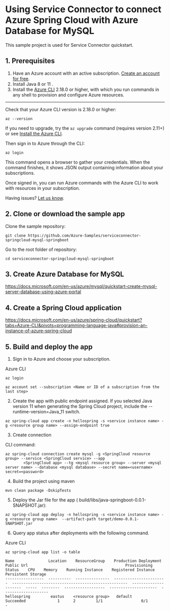 # Using Service Connector to connect Azure Spring Cloud with Azure Database for MySQL

This sample project is used for Service Connector quickstart.



## 1. Prerequisites

1. Have an Azure account with an active subscription. [Create an account for free](https://azure.microsoft.com/free/?ref=microsoft.com&utm_source=microsoft.com&utm_medium=docs&utm_campaign=visualstudio).
2. Install Java 8 or 11 </a>.
3. Install the <a href="/cli/azure/install-azure-cli" target="_blank">Azure CLI</a> 2.18.0 or higher, with which you run commands in any shell to provision and configure Azure resources.

---

Check that your Azure CLI version is 2.18.0 or higher:

```azurecli
az --version
```

If you need to upgrade, try the `az upgrade` command (requires version 2.11+) or see <a href="/cli/azure/install-azure-cli" target="_blank">Install the Azure CLI</a>.

Then sign in to Azure through the CLI:

```azurecli
az login
```

This command opens a browser to gather your credentials. When the command finishes, it shows JSON output containing information about your subscriptions.

Once signed in, you can run Azure commands with the Azure CLI to work with resources in your subscription.

Having issues? [Let us know](https://aka.ms/DjangoCLITutorialHelp).

## 2. Clone or download the sample app


Clone the sample repository:

```terminal
git clone https://github.com/Azure-Samples/serviceconnector-springcloud-mysql-springboot
```

Go to the root folder of repository:

```terminal
cd serviceconnector-springcloud-mysql-springboot
```

## 3. Create Azure Database for MySQL

https://docs.microsoft.com/en-us/azure/mysql/quickstart-create-mysql-server-database-using-azure-portal

## 4. Create a Spring Cloud application

https://docs.microsoft.com/en-us/azure/spring-cloud/quickstart?tabs=Azure-CLI&pivots=programming-language-java#provision-an-instance-of-azure-spring-cloud

## 5. Build and deploy the app

1. Sign in to Azure and choose your subscription.

Azure CLI

```
az login

az account set --subscription <Name or ID of a subscription from the last step>
```

2. Create the app with public endpoint assigned. If you selected Java version 11 when generating the Spring Cloud project, include the --runtime-version=Java_11 switch.

```
az spring-cloud app create -n hellospring -s <service instance name> -g <resource group name> --assign-endpoint true
```


3. Create connection

CLI command:

```
az spring-cloud connection create mysql -g <SpringCloud resource group> --service <SpringCloud service> --app
        <SpringCloud app> --tg <mysql resource group> --server <mysql server name> --database <mysql database> --secret name=<username> secret=<password>
```

4. Build the project using maven

```
mvn clean package -DskipTests 
```

5. Deploy the Jar file for the app ( build/libs/java-springboot-0.0.1-SNAPSHOT.jar):

```
az spring-cloud app deploy -n hellospring -s <service instance name> -g <resource group name>  --artifact-path target/demo-0.0.1-SNAPSHOT.jar
```

6. Query app status after deployments with the following command.

Azure CLI

```terminal
az spring-cloud app list -o table
```

```az-cli
Name               Location    ResourceGroup    Production Deployment    Public Url                                           Provisioning Status    CPU    Memory    Running Instance    Registered Instance    Persistent Storage
-----------------  ----------  ---------------  -----------------------  ---------------------------------------------------  ---------------------  -----  --------  ------------------  ---------------------  --------------------
hellospring         eastus    <resource group>   default                                                                       Succeeded              1      2         1/1                 0/1                    -
```